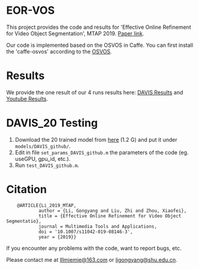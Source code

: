 # EOR-VOS
   This project provides the code and results for 'Effective Online Refinement for Video Object Segmentation', MTAP 2019. [Paper link](http://link.springer.com/article/10.1007/s11042-019-08146-3).
   
   Our code is implemented based on the OSVOS in Caffe. You can first install the 'caffe-osvos' according to the [OSVOS](https://github.com/kmaninis/OSVOS-caffe). 

# Results
   We provide the one result of our 4 runs results here: [DAVIS Results](https://pan.baidu.com/s/1JFikjH9DxxzsMW0lkJYC9g&shfl=sharepset) and [Youtube Results](https://pan.baidu.com/s/1lVx-DeX-HOFynDNe70YDYg&shfl=sharepset).
     
# DAVIS_20 Testing
1. Download the 20 trained model from [here](https://pan.baidu.com/s/12CsQVstDL1qSj1l2E3sCWQ&shfl=sharepset) (1.2 G) and put it under `models/DAVIS_github/`.
2. Edit in file `set_params_DAVIS_github.m` the parameters of the code (eg. useGPU, gpu_id, etc.).
3. Run `test_DAVIS_github.m`.

# Citation
        @ARTICLE{Li_2019_MTAP,
                author = {Li, Gongyang and Liu, Zhi and Zhou, Xiaofei},
                title = {Effective Online Refinement for Video Object Segmentatio},
                journal = Multimedia Tools and Applications,
                doi = '10.1007/s11042-019-08146-3',
                year = {2019}}


If you encounter any problems with the code, want to report bugs, etc.

Please contact me at lllmiemie@163.com or ligongyang@shu.edu.cn.
